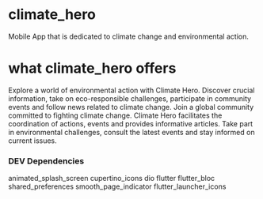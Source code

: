 # climate_hero

Mobile App that is dedicated to climate change and environmental action.

# what climate_hero offers

Explore a world of environmental action with Climate Hero. 
Discover crucial information, take on eco-responsible challenges, participate in community events and follow news related to climate change.
Join a global community committed to fighting climate change. Climate Hero facilitates the coordination of actions, events and provides informative articles. 
Take part in environmental challenges, consult the latest events and stay informed on current issues.


### DEV Dependencies
  animated_splash_screen
  cupertino_icons
  dio
  flutter
  flutter_bloc
  shared_preferences
  smooth_page_indicator
  flutter_launcher_icons

